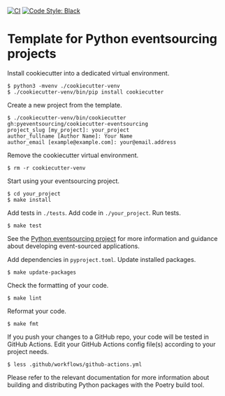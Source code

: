 [![CI](https://github.com/pyeventsourcing/cookiecutter-eventsourcing/actions/workflows/github-actions.yml/badge.svg)](https://github.com/pyeventsourcing/cookiecutter-eventsourcing/actions/workflows/github-actions.yml)
[![Code Style: Black](https://img.shields.io/badge/code%20style-black-000000.svg)](https://github.com/psf/black)

# Template for Python eventsourcing projects

Install cookiecutter into a dedicated virtual environment.

    $ python3 -mvenv ./cookiecutter-venv
    $ ./cookiecutter-venv/bin/pip install cookiecutter

Create a new project from the template.

    $ ./cookiecutter-venv/bin/cookiecutter gh:pyeventsourcing/cookiecutter-eventsourcing
    project_slug [my_project]: your_project 
    author_fullname [Author Name]: Your Name
    author_email [example@example.com]: your@email.address

Remove the cookiecutter virtual environment.

    $ rm -r cookiecutter-venv

Start using your eventsourcing project.

    $ cd your_project
    $ make install

Add tests in `./tests`. Add code in `./your_project`. Run tests.

    $ make test

See the [Python eventsourcing project](https://github.com/pyeventsourcing/eventsourcing)
for more information and guidance about developing event-sourced applications.

Add dependencies in `pyproject.toml`. Update installed packages.

    $ make update-packages

Check the formatting of your code.

    $ make lint

Reformat your code.

    $ make fmt

If you push your changes to a GitHub repo, your code will be tested in GitHub Actions.
Edit your GitHub Actions config file(s) according to your project needs.

    $ less .github/workflows/github-actions.yml

Please refer to the relevant documentation for more information about building and distributing
Python packages with the Poetry build tool.
